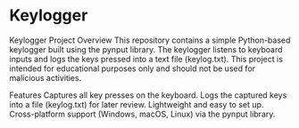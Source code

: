 # Keylogger
Keylogger Project
Overview
This repository contains a simple Python-based keylogger built using the pynput library. The keylogger listens to keyboard inputs and logs the keys pressed into a text file (keylog.txt). This project is intended for educational purposes only and should not be used for malicious activities.

Features
Captures all key presses on the keyboard.
Logs the captured keys into a file (keylog.txt) for later review.
Lightweight and easy to set up.
Cross-platform support (Windows, macOS, Linux) via the pynput library.
